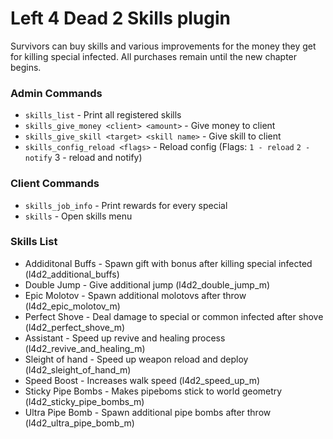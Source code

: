 # Left 4 Dead 2 Skills plugin

Survivors can buy skills and various improvements for the money they get for killing special infected.
All purchases remain until the new chapter begins.

### Admin Commands
  - `skills_list` - Print all registered skills
  - `skills_give_money <client> <amount>` - Give money to client 
  - `skills_give_skill <target> <skill name>` - Give skill to client 
  - `skills_config_reload <flags>` - Reload config (Flags: `1 - reload` `2 - notify` 3 - reload and notify)
### Client Commands
  - `skills_job_info`  - Print rewards for every special
  - `skills` - Open skills menu 

### Skills List
- Addiditonal Buffs - Spawn gift with bonus after killing special infected (l4d2_additional_buffs)
- Double Jump - Give additional jump (l4d2_double_jump_m)
- Epic Molotov - Spawn additional molotovs after throw (l4d2_epic_molotov_m)
- Perfect Shove - Deal damage to special or common infected after shove (l4d2_perfect_shove_m)
- Assistant - Speed up revive and healing process (l4d2_revive_and_healing_m)
- Sleight of hand - Speed up weapon reload and deploy (l4d2_sleight_of_hand_m)
- Speed Boost - Increases walk speed (l4d2_speed_up_m)
- Sticky Pipe Bombs - Makes pipeboms stick to world geometry (l4d2_sticky_pipe_bombs_m)
- Ultra Pipe Bomb - Spawn additional pipe bombs after throw (l4d2_ultra_pipe_bomb_m)
